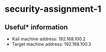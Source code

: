 # security-assignment-1

## Useful* information

 - Kali machine address: 192.168.100.2
 - Target machine address: 192.168.100.3
